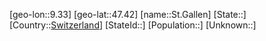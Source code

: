 ﻿---
location: [47.42,9.33]
type: City
tags:
- geo/City


SpocWebEntityId: 34454
isDeleted: false
confidential: public

---
[geo-lon::9.33]
[geo-lat::47.42]
[name::St.Gallen]
[State::]
[Country::[Switzerland](geo/Continent/Europe/Switzerland.md)]
[StateId::]
[Population::]
[Unknown::]


